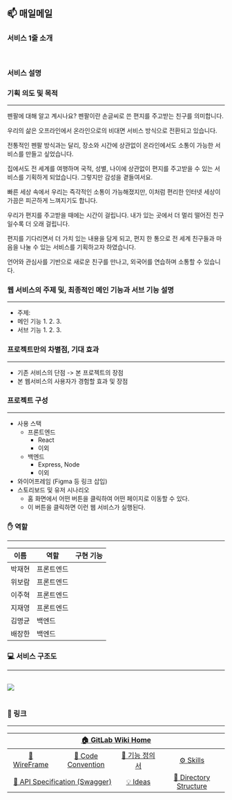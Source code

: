 ## **📫 매일메일**

### **서비스 1줄 소개**

<br>

### **서비스 설명**

### 기획 의도 및 목적
---

펜팔에 대해 알고 계시나요? 펜팔이란 손글씨로 쓴 편지를 주고받는 친구를 의미합니다. 

우리의 삶은 오프라인에서 온라인으로의 비대면 서비스 방식으로 전환되고 있습니다. 

전통적인 펜팔 방식과는 달리, 장소와 시간에 상관없이 온라인에서도 소통이 가능한 서비스를 만들고 싶었습니다. 

집에서도 전 세계를 여행하며 국적, 성별, 나이에 상관없이 편지를 주고받을 수 있는 서비스를 기획하게 되었습니다. 그렇지만 감성을 곁들여서요. 

빠른 세상 속에서 우리는 즉각적인 소통이 가능해졌지만, 이처럼 편리한 인터넷 세상이 가끔은 피곤하게 느껴지기도 합니다. 

우리가 편지를 주고받을 때에는 시간이 걸립니다. 내가 있는 곳에서 더 멀리 떨어진 친구일수록 더 오래 걸립니다. 

편지를 기다리면서 더 가치 있는 내용을 담게 되고, 편지 한 통으로 전 세계 친구들과 마음을 나눌 수 있는 서비스를 기획하고자 하였습니다. 

언어와 관심사를 기반으로 새로운 친구를 만나고, 외국어를 연습하며 소통할 수 있습니다.
<br/>



### 웹 서비스의 주제 및, 최종적인 메인 기능과 서브 기능 설명
---

- 주제:
- 메인 기능
  1.
  2.
  3.
- 서브 기능
  1.
  2.
  3.

### 프로젝트만의 차별점, 기대 효과
---

- 기존 서비스의 단점 -> 본 프로젝트의 장점
- 본 웹서비스의 사용자가 경험할 효과 및 장점

### 프로젝트 구성
---

- 사용 스택
  - 프론트엔드
    - React
    - 이외
  - 백엔드
    - Express, Node
    - 이외
- 와이어프레임 (Figma 등 링크 삽입)
- 스토리보드 및 유저 시나리오
  - 홈 화면에서 어떤 버튼을 클릭하여 어떤 페이지로 이동할 수 있다.
  - 이 버튼을 클릭하면 이런 웹 서비스가 실행된다.

### ✋ 역할
---

| 이름   | 역할       | 구현 기능 |
| ------ | ---------- | --------- |
| 박재현 | 프론트엔드 |           |
| 위보람 | 프론트엔드 |           |
| 이주혁 | 프론트엔드 |           |
| 지재영 | 프론트엔드 |           |
| 김명균 | 백엔드     |           |
| 배장한 | 백엔드     |           |

### 💻 서비스 구조도
---
<br/>
<div><img src="https://media.discordapp.net/attachments/993788933915803768/999631718606704660/unknown.png"></div>
<br/>

### 🔗 링크
---
<table align="center">
<thead>
  <tr>
    <th colspan=5>
      <a href="https://kdt-gitlab.elice.io/sw_track/class_02_seoul/web_project_2/team13/project13">🏠 GitLab Wiki Home</a>
    </th>
  </tr>
</thead>
<tbody>
  <tr>
    <td align="center">
      <a href="https://www.figma.com/file/x6VNP5t97mEBBGZtwBxNiB/%EC%B5%9C%EA%B0%9513%ED%8C%80?node-id=367%3A232">🎨 WireFrame</a>
    </td>
    <td align="center">
      <a href="">📕 Code Convention</a>
    </td>
    <td align="center">
      <a href="https://www.notion.so/new-edf193249ece4a6db3701b2b99fa1fc9">💾 기능 정의서</a>
    </td>
    <td align="center">
      <a href="">⚙ Skills</a>
    </td>
  </tr>
    <tr>
    <td align="center" colspan=2>
      <a href="https://team13-swagger.herokuapp.com/">🔑 API Specification (Swagger)</a>
    </td>
    <td align="center">
      <a href="">💡 Ideas</a>
    </td>
    <td align="center" colspan=2>
      <a href="">📂 Directory Structure</a>
    </td>
  </tr>
</tbody>
<table>